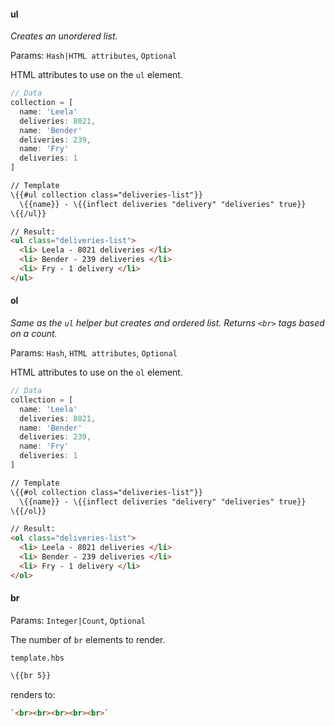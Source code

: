 #### ul
_Creates an unordered list._

Params: `Hash|HTML attributes`, `Optional`

HTML attributes to use on the `ul` element. 
``` js
// Data
collection = [
  name: 'Leela'
  deliveries: 8021,
  name: 'Bender'
  deliveries: 239,
  name: 'Fry'
  deliveries: 1
]
```
``` hbs
// Template
\{{#ul collection class="deliveries-list"}}
  \{{name}} - \{{inflect deliveries "delivery" "deliveries" true}}
\{{/ul}}
```
``` html
// Result:
<ul class="deliveries-list">
  <li> Leela - 8021 deliveries </li>
  <li> Bender - 239 deliveries </li>
  <li> Fry - 1 delivery </li>
</ul>
```
#### ol
_Same as the `ul` helper but creates and ordered list. Returns `<br>` tags based on a count._

Params: `Hash`, `HTML attributes`, `Optional`

HTML attributes to use on the `ol` element. 
``` js
// Data
collection = [
  name: 'Leela'
  deliveries: 8021,
  name: 'Bender'
  deliveries: 239,
  name: 'Fry'
  deliveries: 1
]
```
``` hbs
// Template
\{{#ol collection class="deliveries-list"}}
  \{{name}} - \{{inflect deliveries "delivery" "deliveries" true}}
\{{/ol}}
```
``` html
// Result:
<ol class="deliveries-list">
  <li> Leela - 8021 deliveries </li>
  <li> Bender - 239 deliveries </li>
  <li> Fry - 1 delivery </li>
</ol>
```

#### br
Params: `Integer|Count`, `Optional`

The number of `br` elements to render. 

`template.hbs`
``` hbs
\{{br 5}}
```
renders to:
``` html
`<br><br><br><br><br>`
```